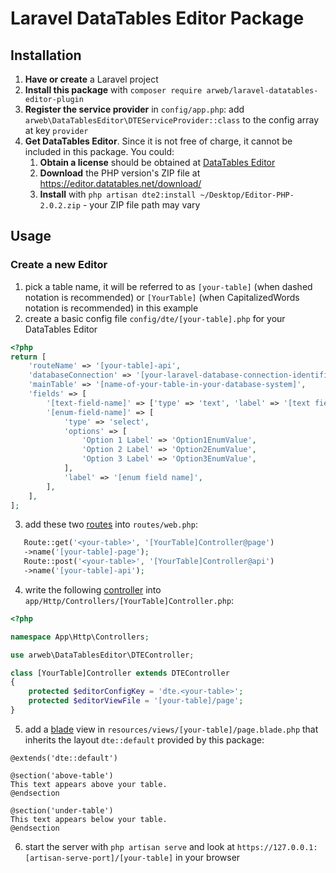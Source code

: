 # Laravel DataTables Editor Package

## Installation

1. **Have or create** a Laravel project
2. **Install this package** with `composer require arweb/laravel-datatables-editor-plugin`
3. **Register the service provider** in `config/app.php`:
   add `arweb\DataTablesEditor\DTEServiceProvider::class` to the config array at key `provider`
4. **Get DataTables Editor**. Since it is not free of charge, it cannot be included in this package. You could:
    1. **Obtain a license** should be obtained at [DataTables Editor](https://editor.datatables.net)
    2. **Download** the PHP version's ZIP file at https://editor.datatables.net/download/
    3. **Install** with `php artisan dte2:install ~/Desktop/Editor-PHP-2.0.2.zip` - your ZIP file path may vary

## Usage

### Create a new Editor

1. pick a table name, it will be referred to as `[your-table]` (when dashed notation is recommended)
   or `[YourTable]` (when CapitalizedWords notation is recommended) in this example
2. create a basic config file `config/dte/[your-table].php` for your DataTables Editor

```php
<?php
return [
    'routeName' => '[your-table]-api',
    'databaseConnection' => '[your-laravel-database-connection-identifier]',
    'mainTable' => '[name-of-your-table-in-your-database-system]',
    'fields' => [
        '[text-field-name]' => ['type' => 'text', 'label' => '[text field name]'],
        '[enum-field-name]' => [
            'type' => 'select',
            'options' => [
                'Option 1 Label' => 'Option1EnumValue',
                'Option 2 Label' => 'Option2EnumValue',
                'Option 3 Label' => 'Option3EnumValue',
            ],
            'label' => '[enum field name]',
        ],
    ],
];
```

3. add these two [routes](https://laravel.com/docs/routing) into `routes/web.php`:

```php
   Route::get('<your-table>', '[YourTable]Controller@page')
   ->name('[your-table]-page');
   Route::post('<your-table>', '[YourTable]Controller@api')
   ->name('[your-table]-api');
```

4. write the following [controller](https://laravel.com/docs/controllers)
   into `app/Http/Controllers/[YourTable]Controller.php`:

```php
<?php

namespace App\Http\Controllers;

use arweb\DataTablesEditor\DTEController;

class [YourTable]Controller extends DTEController
{
    protected $editorConfigKey = 'dte.<your-table>';
    protected $editorViewFile = '[your-table]/page';
}
```

5. add a [blade](https://laravel.com/docs/blade) view in `resources/views/[your-table]/page.blade.php`
   that inherits the layout `dte::default` provided by this package:

```blade
@extends('dte::default')

@section('above-table')
This text appears above your table.
@endsection

@section('under-table')
This text appears below your table.
@endsection
```

6. start the server with `php artisan serve` and look at
   `https://127.0.0.1:[artisan-serve-port]/[your-table]` in your browser
